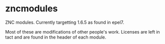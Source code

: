 # zncmodules

ZNC modules. Currently targetting 1.6.5 as found in epel7.

Most of these are modifications of other people's work.
Licenses are left in tact and are found in the header of each module.
